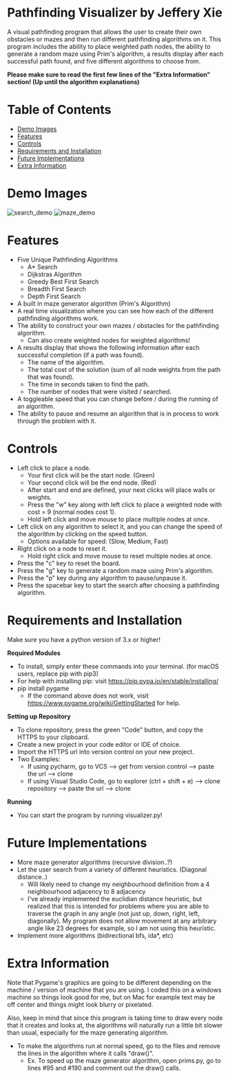 # Pathfinding Visualizer by Jeffery Xie
A visual pathfinding program that allows the user to create their own obstacles or mazes and then run different pathfinding algorithms on it. This program includes the ability to place weighted path nodes, the ability to generate a random maze using Prim's algorithm, a results display after each successful path found, and five different algorithms to choose from.

**Please make sure to read the first few lines of the "Extra Information" section! (Up until the algorithm explanations)**

# Table of Contents
* [Demo Images](#demo)
* [Features](#features)
* [Controls](#controls)
* [Requirements and Installation](#req)
* [Future Implementations](#future)
* [Extra Information](#extra)

# Demo Images <a name="demo"></a>
![search_demo](https://cdn.discordapp.com/attachments/770779709172613122/797213643833999400/demo.png)
![maze_demo](https://cdn.discordapp.com/attachments/770779709172613122/797213660619603998/maze.png)

# Features <a name="features"></a>
* Five Unique Pathfinding Algorithms
   * A* Search 
   * Dijkstras Algorithm 
   * Greedy Best First Search 
   * Breadth First Search 
   * Depth First Search 
* A built in maze generator algorithm (Prim's Algorithm)
* A real time visualization where you can see how each of the different pathfinding algorithms work.
* The ability to construct your own mazes / obstacles for the pathfinding algorithm.
  * Can also create weighted nodes for weighted algorithms!
* A results display that shows the following information after each successful completion (if a path was found).
  * The name of the algorithm.
  * The total cost of the solution (sum of all node weights from the path that was found).
  * The time in seconds taken to find the path.
  * The number of nodes that were visited / searched.
* A toggleable speed that you can change before / during the running of an algorithm.
* The ability to pause and resume an algorithm that is in process to work through the problem with it.

# Controls <a name="controls"></a>
* Left click to place a node.
   * Your first click will be the start node. (Green)
   * Your second click will be the end node. (Red)
   * After start and end are defined, your next clicks will place walls or weights.
   * Press the "w" key along with left click to place a weighted node with cost = 9 (normal nodes cost 1).
   * Hold left click and move mouse to place multiple nodes at once.
* Left click on any algorithm to select it, and you can change the speed of the algorithm by clicking on the speed button.
  * Options available for speed: (Slow, Medium, Fast)
* Right click on a node to reset it.
   * Hold right click and move mouse to reset multiple nodes at once.
* Press the "c" key to reset the board.
* Press the "g" key to generate a random maze using Prim's algorithm.
* Press the "p" key during any algorithm to pause/unpause it.
* Press the spacebar key to start the search after choosing a pathfinding algorithm.

# Requirements and Installation <a name="req"></a>
Make sure you have a python version of 3.x or higher!

**Required Modules**
* To install, simply enter these commands into your terminal. (for macOS users, replace pip with pip3)
* For help with installing pip: visit https://pip.pypa.io/en/stable/installing/
* pip install pygame
  * If the command above does not work, visit https://www.pygame.org/wiki/GettingStarted for help.

**Setting up Repository**
* To clone repository, press the green "Code" button, and copy the HTTPS to your clipboard.
* Create a new project in your code editor or IDE of choice.
* Import the HTTPS url into version control on your new project.
* Two Examples:
  * If using pycharm, go to VCS --> get from version control --> paste the url --> clone
  * If using Visual Studio Code, go to explorer (ctrl + shift + e) --> clone repository --> paste the url --> clone

**Running**
* You can start the program by running visualizer.py!

# Future Implementations <a name="future"></a>
* More maze generator algorithms (recursive division..?)
* Let the user search from a variety of different heuristics. (Diagonal distance..)
  * Will likely need to change my neighbourhood definition from a 4 neighbourhood adjacency to 8 adjacency
  * I've already implemented the euclidian distance heuristic, but realized that this is intended for problems where you are able to traverse the graph in any angle (not just up, down, right, left, diagonally). My program does not allow movement at any arbitrary angle like 23 degrees for example, so I am not using this heuristic.
* Implement more algorithms (bidirectional bfs, ida*, etc)

# Extra Information <a name="extra"></a>
Note that Pygame's graphics are going to be different depending on the machine / version of machine that you are using. I coded this on a windows machine so things look good for me, but on Mac for example text may be off center and things might look blurry or pixelated.

Also, keep in mind that since this program is taking time to draw every node that it creates and looks at, the algorithms will naturally run a little bit slower than usual, especially for the maze generating algorithm.
  * To make the algorithms run at normal speed, go to the files and remove the lines in the algorithm where it calls "draw()".
    * Ex. To speed up the maze generator algorithm, open prims.py, go to lines #95 and #190 and comment out the draw() calls.
